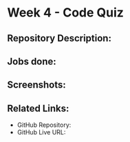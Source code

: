 # Week 4 - Code Quiz

## Repository Description:

## Jobs done:

## Screenshots:

## Related Links:
- GitHub Repository: 
- GitHub Live URL:
